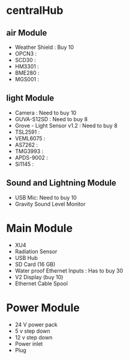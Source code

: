 # centralHub

## air Module 
 - Weather Shield : Buy 10 
 - OPCN3  :
 - SCD30  :
 - HM3301 : 
 - BME280 :
 - MGS001 :  
 
 
 ## light Module 
- Camera                    :  Need to buy 10 
- GUVA-S12SD                :  Need to buy 8 
- Grove - Light Sensor v1.2 :  Need to buy 8
- TSL2591                   :  
- VEML6075                  :
- AS7262                    :
- TMG3993                   :
- APDS-9002                 : 
- Si1145                    : 


## Sound and Lightning Module 
- USB Mic: Need to buy 10
- Gravity Sound Level Monitor 


# Main Module
- XU4
- Radiation Sensor 
- USB Hub 
- SD Card (16 GB)   
- Water proof Ethernet Inputs : Has to buy 30 
- V2 Display (buy 10)
- Ethernet Cable Spool 


# Power Module 
- 24 V power pack 
- 5 v step down 
- 12 v step down 
- Power inlet 
- Plug 
